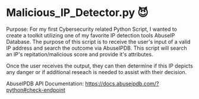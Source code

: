 # Malicious_IP_Detector.py 😈

Purpose: 
For my first Cybersecurity related Python Script, I wanted to create a toolkit utilizing one of my favorite IP detection tools AbuseIP Database. The purpose of this script is to receive the user's input of a valid IP address and search the outcome via AbuseIPDB. This script will search an IP's repitation/malicious score and provide it's attributes.

Once the user receives the output, they can then determine if this IP depicts any danger or if additional reseach is needed to assist with their decision.

AbuseIPDB API Documentation: https://docs.abuseipdb.com/?python#check-endpoint
